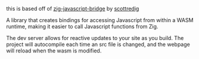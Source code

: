 this is based off of [zig-javascript-bridge](https://github.com/scottredig/zig-javascript-bridge/) by [scottredig](https://github.com/scottredig)

A library that creates bindings for accessing Javascript from within a WASM runtime, making it easier to call Javascript functions from Zig.

The dev server allows for reactive updates to your site as you build. The project will autocompile each time an src file is changed, and the webpage will reload when the wasm is modified.
